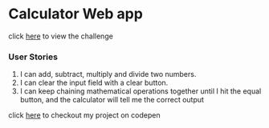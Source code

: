 # Calculator Web app
click [here](https://www.freecodecamp.com/challenges/build-a-javascript-calculator) to view
the challenge

### User Stories
1. I can add, subtract, multiply and divide two numbers.
2. I can clear the input field with a clear button.
3. I can keep chaining mathematical operations together until I hit the equal button, and the calculator will tell me the correct output

click [here](https://codepen.io/akshayveer/pen/LLzbRQ) to checkout my project
on codepen
